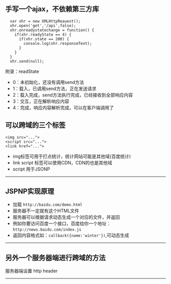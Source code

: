 ## 手写一个ajax，不依赖第三方库

      var xhr = new XMLHttpReauest();
      xhr.open('get','/api',false);
      xhr.onreadystatechange = function() {
        if(xhr.readyState == 4) {
          if(xhr.state == 200) {
            console.log(xhr.responseText);
          }
        }
      }
      xhr.send(null);

附录：readState
- 0：未初始化，还没有调用send方法
- 1：载入，已调用send方法，正在发送请求
- 2：载入完成，send方法执行完成，已经接收到全部响应内容
- 3：交互，正在解析响应内容
- 4：完成，响应内容解析完成，可以在客户端调用了

## 可以跨域的三个标签
    <img src="...">
    <script src="...">
    <link href="...">

- img标签可用于打点统计，统计网站可能是其他域(百度统计)
- link  script 标签可以使用CDN，CDN的也是其他域
- script 用于JSONP

- - -
## JSPNP实现原理
- 加载 `http://baidu.com/demo.html`
- 服务器不一定就有这个HTML文件
- 服务器可以根据请求动态生成一个对应的文件，并返回
- 例如你要访问百度一个接口，百度给你一个地址：`http://news.baidu.com/index.js`
- 返回内容格式如：`callback({name:'winter'})`,可动态生成

- - -
## 另外一个服务器端进行跨域的方法
服务器端设置 http header

- - -
